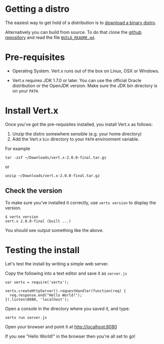 <!--
This work is licensed under the Creative Commons Attribution-ShareAlike 3.0 Unported License.
To view a copy of this license, visit http://creativecommons.org/licenses/by-sa/3.0/ or send
a letter to Creative Commons, 444 Castro Street, Suite 900, Mountain View, California, 94041, USA.
-->

# Getting a distro

The easiest way to get hold of a distribution is to [download a binary distro](downloads.html).

Alternatively you can build from source. To do that clone the [github repository](https://github.com/eclipse/vert.x)
and read the file [`BUILD_README.md`](https://github.com/eclipse/vert.x/blob/master/BUILD_README.md).

# Pre-requisites

* Operating System. Vert.x runs out of the box on Linux, OSX or Windows.

* Vert.x requires JDK 1.7.0 or later. You can use the official Oracle distribution or the OpenJDK version. Make sure the JDK bin directory is on your `PATH`.

# Install Vert.x

Once you've got the pre-requisites installed, you install Vert.x as follows:

1. Unzip the distro somewhere sensible (e.g. your home directory)
2. Add the Vert.x `bin` directory to your `PATH` environment variable.

For example

    tar -zxf ~/Downloads/vert.x-2.0.0-final.tar.gz

or

    unzip ~/Downloads/vert.x-2.0.0-final.tar.gz

## Check the version

To make sure you've installed it correctly, use `vertx version` to display the version.

    $ vertx version
    vert.x 2.0.0-final (built ...)

You should see output something like the above.

# Testing the install

Let's test the install by writing a simple web server.

Copy the following into a text editor and save it as `server.js`

    var vertx = require('vertx');

    vertx.createHttpServer().requestHandler(function(req) {
      req.response.end("Hello World!");
    }).listen(8080, 'localhost');

Open a console in the directory where you saved it, and type:

    vertx run server.js

Open your browser and point it at <a href="http://localhost:8080">http://localhost:8080</a>

If you see "Hello World!" in the browser then you're all set to go!
